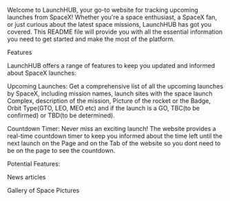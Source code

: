 Welcome to LaunchHUB, your go-to website for tracking upcoming launches from SpaceX! Whether you're a space enthusiast, a SpaceX fan, or just curious about the latest space missions, LaunchHUB has got you covered. This README file will provide you with all the essential information you need to get started and make the most of the platform.

Features

LaunchHUB offers a range of features to keep you updated and informed about SpaceX launches:

Upcoming Launches: Get a comprehensive list of all the upcoming launches by SpaceX, including mission names, launch sites with the space launch Complex, description of the mission, Picture of the rocket or the Badge, Orbit Type(GTO, LEO, MEO etc) and if the launch is a GO, TBC(to be confirmed) or TBD(to be determined).

Countdown Timer: Never miss an exciting launch! The website provides a real-time countdown timer to keep you informed about the time left until the next launch on the Page and on the Tab of the website so you dont need to be on the page to see the countdown.

Potential Features:

News articles

Gallery of Space Pictures
